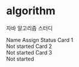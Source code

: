 # algorithm
자바 알고리즘 스터디

Name	Assign	Status
Card 1		
Not started
Card 2		
Not started
Card 3		
Not started

